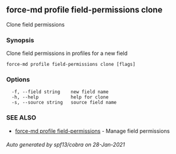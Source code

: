 ## force-md profile field-permissions clone

Clone field permissions

### Synopsis

Clone field permissions in profiles for a new field

```
force-md profile field-permissions clone [flags]
```

### Options

```
  -f, --field string    new field name
  -h, --help            help for clone
  -s, --source string   source field name
```

### SEE ALSO

* [force-md profile field-permissions](force-md_profile_field-permissions.md)	 - Manage field permissions

###### Auto generated by spf13/cobra on 28-Jan-2021
